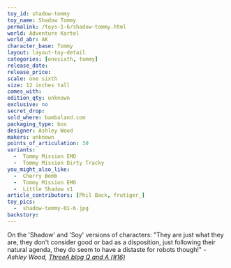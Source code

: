 ```yaml
---
toy_id: shadow-tommy
toy_name: Shadow Tommy
permalink: /toys-1-6/shadow-tommy.html
world: Adventure Kartel
world_abr: AK
character_base: Tommy
layout: layout-toy-detail
categories: [onesixth, tommy]
release_date: 
release_price: 
scale: one sixth
size: 12 inches tall
comes_with: 
edition_qty: unknown
exclusive: no
secret_drop:
sold_where: bambaland.com
packaging_type: box
designer: Ashley Wood
makers: unknown
points_of_articulation: 30
variants: 
  -  Tommy Mission EMO
  -  Tommy Mission Dirty Tracky
you_might_also_like:
  -  Cherry Bomb
  -  Tommy Mission EMO
  -  Little Shadow v1
article_contributors: [Phil Back, frutiger_]
toy_pics:
  -  shadow-tommy-01-6.jpg
backstory:
---
```

On the 'Shadow' and 'Soy' versions of characters:
"They are just what they are, they don't consider good or bad as a disposition, just following their natural agenda, they do seem to have a distaste for robots though!"
<cite>- Ashley Wood, <a href="http://worldof3alegion.forumotion.com/t287-qa-sessions-with-ashley-wood" target="_blank">ThreeA blog Q and A (#16)</a></cite>